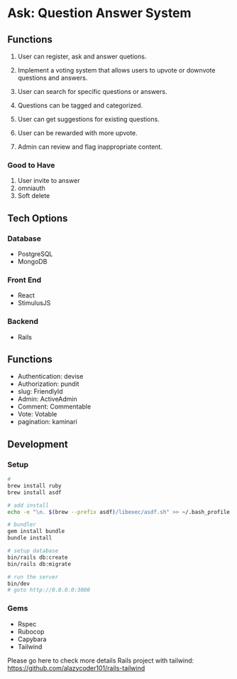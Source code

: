 # Ask: Question Answer System

## Functions

1. User can register, ask and answer quetions.

2. Implement a voting system that allows users to upvote or downvote questions and answers.

3. User can search for specific questions or answers.

4. Questions can be tagged and categorized.

5. User can get suggestions for existing questions.

6. User can be rewarded with more upvote.

7. Admin can review and flag inappropriate content.

### Good to Have
1. User invite to answer
2. omniauth
3. Soft delete

## Tech Options
### Database
* PostgreSQL
* MongoDB

### Front End
* React
* StimulusJS

### Backend
* Rails

## Functions
* Authentication: devise
* Authorization: pundit
* slug: FriendlyId
* Admin: ActiveAdmin
* Comment: Commentable
* Vote: Votable
* pagination: kaminari


## Development
### Setup
```bash
# 
brew install ruby
brew install asdf

# add install
echo -e "\n. $(brew --prefix asdf)/libexec/asdf.sh" >> ~/.bash_profile

# bundler
gem install bundle
bundle install

# setup database
bin/rails db:create
bin/rails db:migrate

# run the server
bin/dev 
# goto http://0.0.0.0:3000
```

### Gems
* Rspec
* Rubocop
* Capybara
* Tailwind

Please go here to check more details
Rails project with tailwind: https://github.com/alazycoder101/rails-tailwind




